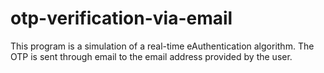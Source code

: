 # otp-verification-via-email
This program is a simulation of a real-time eAuthentication algorithm. The OTP is sent through email to the email address provided by the user.
